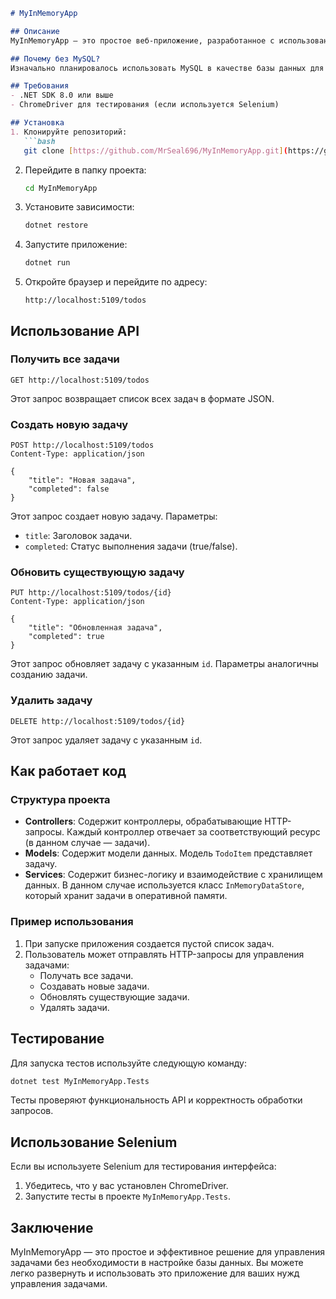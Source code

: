 ```markdown
# MyInMemoryApp

## Описание
MyInMemoryApp — это простое веб-приложение, разработанное с использованием ASP.NET Core, которое предоставляет RESTful API для управления задачами (ToDo). Приложение позволяет пользователям создавать, читать, обновлять и удалять задачи, хранящие их в оперативной памяти.

## Почему без MySQL?
Изначально планировалось использовать MySQL в качестве базы данных для хранения задач. Однако возникли трудности с интеграцией и настройкой, что привело к решению реализовать функционал с использованием хранилища в оперативной памяти. Это позволяет упростить разработку и сосредоточиться на реализации API.

## Требования
- .NET SDK 8.0 или выше
- ChromeDriver для тестирования (если используется Selenium)

## Установка
1. Клонируйте репозиторий:
   ```bash
   git clone [https://github.com/MrSeal696/MyInMemoryApp.git](https://github.com/MrSeal696/MyInMemoryApp)
   ```

2. Перейдите в папку проекта:
   ```bash
   cd MyInMemoryApp
   ```

3. Установите зависимости:
   ```bash
   dotnet restore
   ```

4. Запустите приложение:
   ```bash
   dotnet run
   ```

5. Откройте браузер и перейдите по адресу:
   ```
   http://localhost:5109/todos
   ```

## Использование API
### Получить все задачи
```http
GET http://localhost:5109/todos
```
Этот запрос возвращает список всех задач в формате JSON.

### Создать новую задачу
```http
POST http://localhost:5109/todos
Content-Type: application/json

{
    "title": "Новая задача",
    "completed": false
}
```
Этот запрос создает новую задачу. Параметры:
- `title`: Заголовок задачи.
- `completed`: Статус выполнения задачи (true/false).

### Обновить существующую задачу
```http
PUT http://localhost:5109/todos/{id}
Content-Type: application/json

{
    "title": "Обновленная задача",
    "completed": true
}
```
Этот запрос обновляет задачу с указанным `id`. Параметры аналогичны созданию задачи.

### Удалить задачу
```http
DELETE http://localhost:5109/todos/{id}
```
Этот запрос удаляет задачу с указанным `id`.

## Как работает код
### Структура проекта
- **Controllers**: Содержит контроллеры, обрабатывающие HTTP-запросы. Каждый контроллер отвечает за соответствующий ресурс (в данном случае — задачи).
- **Models**: Содержит модели данных. Модель `TodoItem` представляет задачу.
- **Services**: Содержит бизнес-логику и взаимодействие с хранилищем данных. В данном случае используется класс `InMemoryDataStore`, который хранит задачи в оперативной памяти.

### Пример использования
1. При запуске приложения создается пустой список задач.
2. Пользователь может отправлять HTTP-запросы для управления задачами:
   - Получать все задачи.
   - Создавать новые задачи.
   - Обновлять существующие задачи.
   - Удалять задачи.

## Тестирование
Для запуска тестов используйте следующую команду:
```bash
dotnet test MyInMemoryApp.Tests
```
Тесты проверяют функциональность API и корректность обработки запросов.

## Использование Selenium
Если вы используете Selenium для тестирования интерфейса:
1. Убедитесь, что у вас установлен ChromeDriver.
2. Запустите тесты в проекте `MyInMemoryApp.Tests`.


## Заключение
MyInMemoryApp — это простое и эффективное решение для управления задачами без необходимости в настройке базы данных. Вы можете легко развернуть и использовать это приложение для ваших нужд управления задачами.
```

